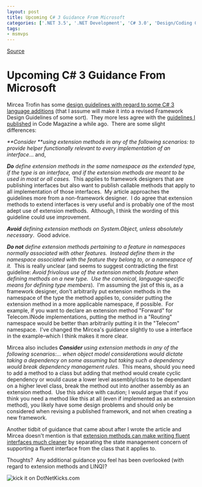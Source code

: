 ```yaml
---
layout: post
title: Upcoming C# 3 Guidance From Microsoft
categories: ['.NET 3.5', '.NET Development', 'C# 3.0', 'Design/Coding Guidance', 'DevCenterPost']
tags:
- msmvps
---
```

[Source](http://blogs.msmvps.com/peterritchie/2008/03/13/upcoming-c-3-guidance-from-microsoft/ "Permalink to Upcoming C# 3 Guidance From Microsoft")

# Upcoming C# 3 Guidance From Microsoft

Mircea Trofin has some [design guidelines with regard to some C# 3 language additions][1] (that I assume will make it into a revised Framework Design Guidelines of some sort).  They more less agree with the [guidelines I published][2] in Code Magazine a while ago.  There are some slight differences:

_**Consider **using extension methods in any of the following scenarios: to provide helper functionally relevant to every implementation of an interface_… and,

_**Do** define extension methods in the same namespace as the extended type, if the type is an interface, and if the extension methods are meant to be used in most or all cases._  This applies to framework designers that are publishing interfaces but also want to publish callable methods that apply to all implementation of those interfaces.  My article approaches the guidelines more from a non-framework designer.  I do agree that extension methods to extend interfaces is very useful and is probably one of the most adept use of extension methods.  Although, I think the wording of this guideline could use improvement.

_**Avoid** defining extension methods on System.Object, unless absolutely necessary_.  Good advice.

_**Do not** define extension methods pertaining to a feature in namespaces normally associated with other features.  Instead define them in the namespace associated with the feature they belong to, or a namespace of it._  This is really unclear (and seems to suggest contradicting the first guideline: _Avoid frivolous use of the extension methods feature when defining methods on a new type.  Use the canonical, language-specific means for defining type members_).  I'm assuming the jist of this is, as a framework designer, don't arbitrarily put extension methods in the namespace of the type the method applies to, consider putting the extension method in a more applicable namespace, if possible.  For example, if you want to declare an extension method "Forward" for Telecom.INode implementations, putting the method in a "Routing" namespace would be better than arbitrarily putting it in the "Telecom" namespace.  I've changed the Mircea's guidance slightly to use a interface in the example–which I think makes it more clear.

Mircea also includes _**Consider** using extension methods in any of the following scenarios:… when object model considerations would dictate taking a dependency on some assuming but taking such a dependency would break dependency management rules_.  This means, should you need to add a method to a class but adding that method would create cyclic dependency or would cause a lower level assembly/class to be dependant on a higher level class, break the method out into another assembly as an extension method.  Use this advice with caution; I would argue that if you think you need a method like this at all (even if implemented as an extension method), you likely have some design problems and should only be considered when revising a published framework, and not when creating a new framework.

Another tidbit of guidance that came about after I wrote the article and Mircea doesn't mention is that [extension methods can make writing fluent interfaces much cleaner][3] by separating the state management concern of supporting a fluent interface from the class that it applies to.

Thoughts?  Any additional guidance you feel has been overlooked (with regard to extension methods and LINQ)?

![kick it on DotNetKicks.com][4]

[1]: http://blogs.msdn.com/mirceat/archive/2008/03/13/linq-framework-design-guidelines.aspx
[2]: http://www.code-magazine.com/Article.aspx?quickid=0801061
[3]: http://codebetter.com/blogs/gregyoung/archive/2007/12/05/a-use-for-extension-methods.aspx
[4]: http://www.dotnetkicks.com/Services/Images/KickItImageGenerator.ashx?url=http%3a%2f%2fmsmvps.com%2fblogs%2fpeterritchie%2farchive%2f2008%2f03%2f13%2fupcoming-c-3-guidance-from-microsoft.aspx

